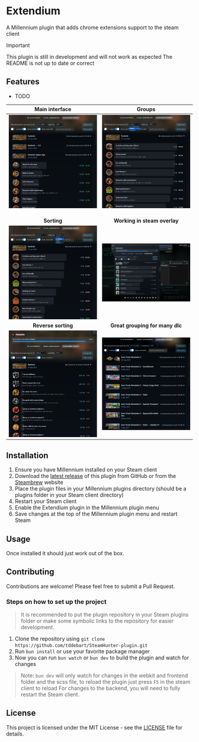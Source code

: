 # Extendium

A Millennium plugin that adds chrome extensions support to the steam client
> [!IMPORTANT]
> This plugin is still in development and will not work as expected
> The README is not up to date or correct

## Features
- TODO

|           **Main interface**             |                **Groups**                 |
|:----------------------------------------:|:-----------------------------------------:|
| ![Main interface](images/main-view.png)<img width="1000" />  |      ![Groups](images/grouping.png)<img width="1000" />       |
|               **Sorting**                |       **Working in steam overlay**        |
|      ![Sorting](images/sorting.png)      |   ![Steam overlay](images/overlay.png)    |
|           **Reverse sorting**            |      **Great grouping for many dlc**      |
| ![Reverse sorting](images/reverse-sorting.png) | ![Many dlc grouping](images/many-dlc-grouping.png) |


## Installation
1. Ensure you have Millennium installed on your Steam client
2. Download the [latest release](https://github.com/BossSloth/Extendium/releases/latest) of this plugin from GitHub or from the [Steambrew](https://steambrew.app/plugins) website
3. Place the plugin files in your Millennium plugins directory (should be a plugins folder in your Steam client directory)
4. Restart your Steam client
5. Enable the Extendium plugin in the Millennium plugin menu
6. Save changes at the top of the Millennium plugin menu and restart Steam

## Usage

Once installed it should just work out of the box.

## Contributing

Contributions are welcome! Please feel free to submit a Pull Request.

### Steps on how to set up the project

> It is recommended to put the plugin repository in your Steam plugins folder or make some symbolic links to the
> repository for easier development.

1. Clone the repository using `git clone https://github.com/tddebart/SteamHunter-plugin.git`
2. Run `bun install` or use your favorite package manager
3. Now you can run `bun watch` or `bun dev` to build the plugin and watch for changes

> Note: `bun dev` will only watch for changes in the webkit and frontend folder and the scss file, to reload the plugin just press `F5` in the steam client to reload
> For changes to the backend, you will need to fully restart the Steam client.

## License

This project is licensed under the MIT License - see the [LICENSE](LICENSE) file for details.
